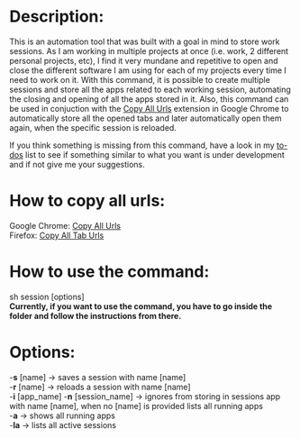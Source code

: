 # Description:
This is an automation tool that was built with a goal in mind to store work sessions. As I am working in multiple projects at once (i.e. work, 2 different personal projects, etc), I find it very mundane and repetitive to open and close the different software I am using for each of my projects every time I need to work on it. With this command, it is possible to create multiple sessions and store all the apps related to each working session, automating the closing and opening of all the apps stored in it. Also, this command can be used in conjuction with the [Copy All Urls](https://chrome.google.com/webstore/detail/copy-all-urls/iiagcalhlpmgdipdcikkjiliaankcagj?hl=en) extension in Google Chrome to automatically store all the opened tabs and later automatically open them again, when the specific session is reloaded.

If you think something is missing from this command, have a look in my [to-dos](https://github.com/Nikandros1997/Sessions/projects/1) list to see if something similar to what you want is under development and if not give me your suggestions.

# How to copy all urls:
Google Chrome: [Copy All Urls](https://chrome.google.com/webstore/detail/copy-all-urls/iiagcalhlpmgdipdcikkjiliaankcagj?hl=en)  
Firefox: [Copy All Tab Urls](https://addons.mozilla.org/en-GB/firefox/addon/copy-all-tab-urls-we/)

# How to use the command:
sh session [options]  
**Currently, if you want to use the command, you have to go inside the folder and follow the instructions from there.**

# Options:
-**s** [name]                         -> saves a session with name [name]  
-**r** [name]                         -> reloads a session with name [name]  
-**i** [app_name] -**n** [session_name]   -> ignores from storing in sessions app with name [name], when no [name] is provided lists all running apps  
-**a**                                -> shows all running apps  
-**la**                               -> lists all active sessions  
